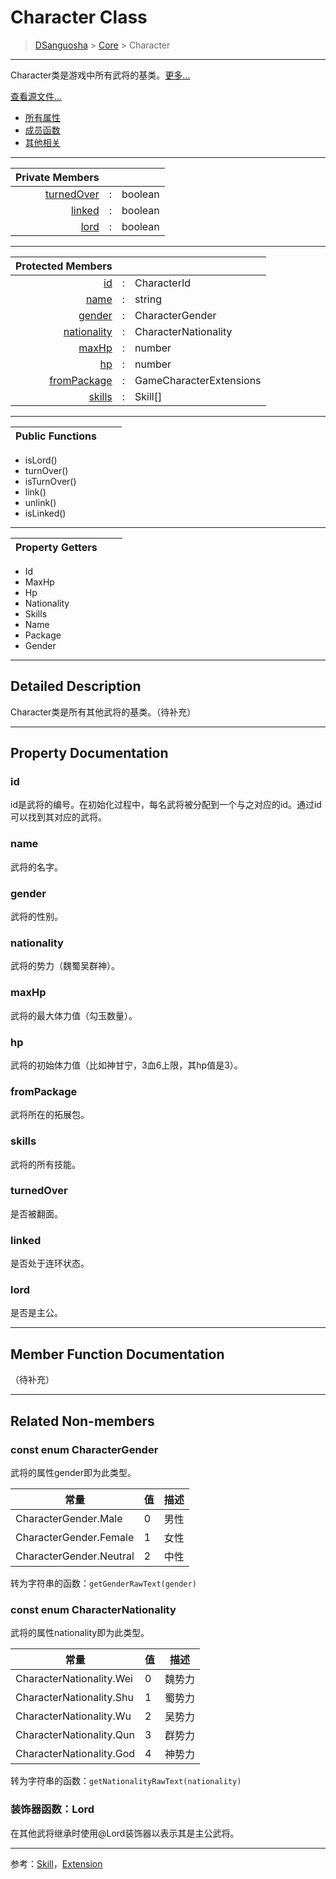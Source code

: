 # Character Class

> [DSanguosha](../index.md) > [Core](./core-index.md) > Character

___

Character类是游戏中所有武将的基类。[更多...](#detailed-description)

[查看源文件...](../../src/core/characters/character.ts)

+ [所有属性](#property-documentation)
+ [成员函数](#member-function-documentation)
+ [其他相关](#related-non-members)

___

|           Private Members |       |         |
| ------------------------: | :---: | :------ |
| [turnedOver](#turnedover) |   :   | boolean |
|         [linked](#linked) |   :   | boolean |
|             [lord](#lord) |   :   | boolean |

___

|           Protected Members |       |                         |
| --------------------------: | :---: | :---------------------- |
|                   [id](#id) |   :   | CharacterId             |
|               [name](#name) |   :   | string                  |
|           [gender](#gender) |   :   | CharacterGender         |
| [nationality](#nationality) |   :   | CharacterNationality    |
|             [maxHp](#maxhp) |   :   | number                  |
|                   [hp](#hp) |   :   | number                  |
| [fromPackage](#frompackage) |   :   | GameCharacterExtensions |
|           [skills](#skills) |   :   | Skill[]                 |

___

| Public Functions |       |      |
| ---------------: | :---: | :--- |

+ isLord()
+ turnOver()
+ isTurnOver()
+ link()
+ unlink()
+ isLinked()

___

| Property Getters |       |      |
| ---------------: | :---: | :--- |

+ Id
+ MaxHp
+ Hp
+ Nationality
+ Skills
+ Name
+ Package
+ Gender

___

## Detailed Description

Character类是所有其他武将的基类。（待补充）

___

## Property Documentation

### id
  
  id是武将的编号。在初始化过程中，每名武将被分配到一个与之对应的id。通过id可以找到其对应的武将。

### name

  武将的名字。

### gender

  武将的性别。

### nationality

  武将的势力（魏蜀吴群神）。

### maxHp

  武将的最大体力值（勾玉数量）。

### hp

  武将的初始体力值（比如神甘宁，3血6上限，其hp值是3）。

### fromPackage

  武将所在的拓展包。

### skills

  武将的所有技能。

### turnedOver

  是否被翻面。

### linked

  是否处于连环状态。

### lord

  是否是主公。

___

## Member Function Documentation

（待补充）

___

## Related Non-members

### const enum CharacterGender

  武将的属性gender即为此类型。

  | 常量                    | 值  | 描述 |
  | ----------------------- | --- | ---- |
  | CharacterGender.Male    | 0   | 男性 |
  | CharacterGender.Female  | 1   | 女性 |
  | CharacterGender.Neutral | 2   | 中性 |

  转为字符串的函数：`getGenderRawText(gender)`

### const enum CharacterNationality

  武将的属性nationality即为此类型。
  
  | 常量                     | 值  | 描述   |
  | ------------------------ | --- | ------ |
  | CharacterNationality.Wei | 0   | 魏势力 |
  | CharacterNationality.Shu | 1   | 蜀势力 |
  | CharacterNationality.Wu  | 2   | 吴势力 |
  | CharacterNationality.Qun | 3   | 群势力 |
  | CharacterNationality.God | 4   | 神势力 |

  转为字符串的函数：`getNationalityRawText(nationality)`

### 装饰器函数：Lord

  在其他武将继承时使用@Lord装饰器以表示其是主公武将。

___

参考：[Skill](./skill.md)，[Extension](./extension.md)
